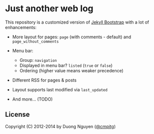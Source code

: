 # Just another web log #

This repository is a customized version of
[Jekyll Bootstrap](http://jekyllbootstrap.com/) with a lot of enhancements:

* More layout for pages: `page` (with comments - default) and `page_without_comments`

* Menu bar:
  - Group: `navigation`
  - Displayed in menu bar? `listed` (`true` or `false`)
  - Ordering (higher value means weaker precedence)

* Different RSS for pages & posts

* Layout supports last modified via `last_updated`

* And more... (TODO)

## License ##

Copyright (C) 2012-2014 by Duong Nguyen ([@cmpitg](https://github.com/cmpitg/))
